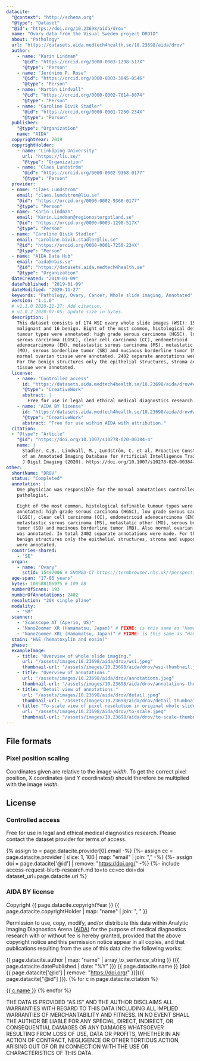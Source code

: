```yaml
---
datacite:
  "@context": "http://schema.org"
  "@type": "Dataset"
  "@id": "https://doi.org/10.23698/aida/drov"
  name: "Ovary data from the Visual Sweden project DROID"
  about: "Pathology"
  url: "https://datasets.aida.medtech4health.se/10.23698/aida/drov"
  author:
    - name: "Karin Lindman"
      "@id": "https://orcid.org/0000-0003-1298-517X"
      "@type": "Person"
    - name: "Jerónimo F. Rose"
      "@id": "https://orcid.org/0000-0003-3845-8546"
      "@type": "Person"
    - name: "Martin Lindvall"
      "@id": "https://orcid.org/0000-0002-7014-8874"
      "@type": "Person"
    - name: "Caroline Bivik Stadler"
      "@id": "https://orcid.org/0000-0001-7250-234X"
      "@type": "Person"
  publisher:
    "@type": "Organization"
    name: "AIDA"
  copyrightYear: 2019
  copyrightHolder:
    - name: "Linköping University"
      url: "https://liu.se/"
      "@type": "Organization"
    - name: "Claes Lundström"
      "@id": "https://orcid.org/0000-0002-9368-0177"
      "@type": "Person"
  provider:
  - name: "Claes Lundstrom"
    email: "claes.lundstrom@liu.se"
    "@id": "https://orcid.org/0000-0002-9368-0177"
    "@type": "Person"
  - name: "Karin Lindman"
    email: "Karin.Lindman@regionostergotland.se"
    "@id": "https://orcid.org/0000-0003-1298-517X"
    "@type": "Person"
  - name: "Caroline Bivik Stadler"
    email: "caroline.bivik.stadler@liu.se"
    "@id": "https://orcid.org/0000-0001-7250-234X"
    "@type": "Person"
  - name: "AIDA Data Hub"
    email: "aida@nbis.se"
    "@id": "https://datasets.aida.medtech4health.se"
    "@type": "Organization"
  dateCreated: "2019-01-09"
  datePublished: "2019-01-09"
  dateModified: "2020-11-27"
  keywords: "Pathology, Ovary, Cancer, Whole slide imaging, Annotated"
  version: "1.1.0"
  # v1.1.0 2020-11-27: Add citation.
  # v1.0.2 2020-07-05: Update size in bytes.
  description: |
    This dataset consists of 174 WSI ovary whole slide images (WSI): 158
    malignant and 16 benign. Eight of the most common, histological definable
    tumour types were annotated: high grade serous carcinoma (HGSC), low grade
    serous carcinoma (LGSC), clear cell carcinoma (CC), endometrioid
    adenocarcinoma (EN), metastastic serous carcinoma (MS), metastatic other
    (MO), serous borderline tumor (SB) and mucinous borderline tumor (MB). Also
    normal ovarian tissue were annotated. 2402 separate annotations were made.
    For the benign structures only the epithelial structures, stroma and support
    tissue were annotated.
  license:
    - name: "Controlled access"
      id: "https://datasets.aida.medtech4health.se/10.23698/aida/drov#controlled-access"
      "@type": "CreativeWork"
      abstract: |
        Free for use in legal and ethical medical diagnostics research.
    - name: "AIDA BY license"
      id: "https://datasets.aida.medtech4health.se/10.23698/aida/drov#aida-by-license"
      "@type": "CreativeWork"
      abstract: "Free for use within AIDA with attribution."
  citation:
  - "@type": "Article"
    "@id": "https://doi.org/10.1007/s10278-020-00384-4"
    name: |
      Stadler, C.B., Lindvall, M., Lundström, C. et al. Proactive Construction
      of an Annotated Imaging Database for Artificial Intelligence Training.
      J Digit Imaging (2020). https://doi.org/10.1007/s10278-020-00384-4
other:
  shortName: "DROV"
  status: "Completed"
  annotation: |
    One physician was responsible for the manual annotations controlled by a second
    pathologist.

    Eight of the most common, histological definable tumour types were
    annotated: high grade serous carcinoma (HGSC), low grade serous carcinoma
    (LGSC), clear cell carcinoma (CC), endometrioid adenocarcinoma (EN),
    metastastic serous carcinoma (MS), metastatic other (MO), serous borderline
    tumor (SB) and mucinous borderline tumor (MB). Also normal ovarian tissue
    was annotated. In total 2402 separate annotations were made. For the
    benign structures only the epithelial structures, stroma and support tissue
    were annotated.
  countries-shared:
    - "SE"
  organ:
    - name: "Ovary"
      sctid: 15497006 # SNOMED-CT https://termbrowser.nhs.uk/?perspective=full&conceptId1=%s
  age-span: "17-86 years"
  bytes: 108588106975 # 109 GB
  numberOfScans: 193
  numberOfAnnotations: 2402
  resolution: "20X single plane"
  modality:
    - "SM"
  scanner:
    - "Scanscope AT (Aperio, US)"
    - "NanoZoomer XR (Hamamatsu, Japan)" # FIXME: is this same as "Hamamatsu NanoZoomer-XR C12000 series 2013"?
    - "NanoZoomer XRL (Hamamatsu, Japan)" # FIXME: is this same as "Hamamatsu NanoZoomer 2.0 HT C9600 series 2013"
  stain: "H&E (hematoxylin and eosin)"
  phase:
  exampleImage:
    - title: "Overview of whole slide imaging."
      url: "/assets/images/10.23698/aida/drov/wsi.jpeg"
      thumbnail-url: "/assets/images/10.23698/aida/drov/wsi-thumbnail.jpeg"
    - title: "Overview of annotations."
      url: "/assets/images/10.23698/aida/drov/annotations.jpeg"
      thumbnail-url: "/assets/images/10.23698/aida/drov/annotations-thumbnail.jpeg"
    - title: "Detail view of annotations."
      url: "/assets/images/10.23698/aida/drov/detail.jpeg"
      thumbnail-url: "/assets/images/10.23698/aida/drov/detail-thumbnail.jpeg"
    - title: "To-scale view of pixel resolution in original whole slide imaging data."
      url: "/assets/images/10.23698/aida/drov/to-scale.jpeg"
      thumbnail-url: "/assets/images/10.23698/aida/drov/to-scale-thumbnail.jpeg"
---
```

## File formats
### Pixel position scaling
Coordinates given are relative to the image *width*. To get the correct pixel
position, X coordinates (and Y coordinates!) should therefore be multiplied with
the image *width*.

## License
### Controlled access
Free for use in legal and ethical medical diagnostics research.
Please contact the dataset provider for terms of access.

{% assign to = page.datacite.provider[0].email -%}
{%- assign cc = page.datacite.provider | slice: 1, 100 | map: "email" | join: "," -%}
{%- assign doi = page.datacite['@id'] | remove: "https://doi.org/" -%}
{%- include access-request-blurb-research.md to=to cc=cc doi=doi dataset_url=page.datacite.url %}

### AIDA BY license
Copyright
{{ page.datacite.copyrightYear }}
{{ page.datacite.copyrightHolder | map: "name" |  join: ", " }}

Permission to use, copy, modify, and/or distribute this data within Analytic
Imaging Diagnostics Arena ([AIDA](https://medtech4health.se/aida)) for the
purpose of medical diagnostics research with or without fee is hereby granted,
provided that the above copyright notice and this permission notice appear in
all copies, and that publications resulting from the use of this data cite the
following works:

{{ page.datacite.author | map: "name" | array_to_sentence_string }}
({{ page.datacite.datePublished | date: "%Y" }})
{{ page.datacite.name }}
[doi:{{ page.datacite['@id'] | remove: "https://doi.org/" }}]({{ page.datacite["@id"] }}).
{% for c in page.datacite.citation %}

  [{{ c.name }}]({{c["@id"]}})
{% endfor %}

THE DATA IS PROVIDED "AS IS" AND THE AUTHOR DISCLAIMS ALL WARRANTIES WITH REGARD
TO THIS DATA INCLUDING ALL IMPLIED WARRANTIES OF MERCHANTABILITY AND FITNESS. IN
NO EVENT SHALL THE AUTHOR BE LIABLE FOR ANY SPECIAL, DIRECT, INDIRECT, OR
CONSEQUENTIAL DAMAGES OR ANY DAMAGES WHATSOEVER RESULTING FROM LOSS OF USE, DATA
OR PROFITS, WHETHER IN AN ACTION OF CONTRACT, NEGLIGENCE OR OTHER TORTIOUS
ACTION, ARISING OUT OF OR IN CONNECTION WITH THE USE OR CHARACTERISTICS OF THIS
DATA.
